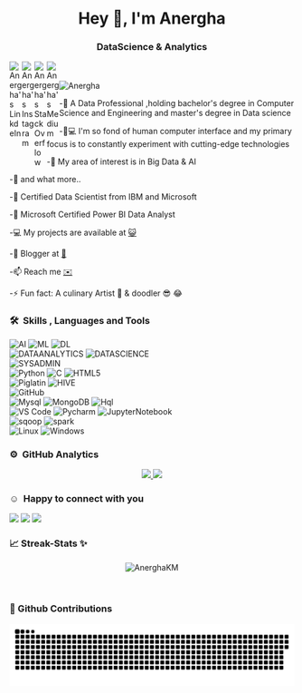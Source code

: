 <h1 align="center">Hey 👋, I'm Anergha</h1>
<h3 align="center">DataScience & Analytics </h3>


<a href="">
  <img align="left" alt="Anergha's LinkdeIn" width="22px" src="https://cdn.jsdelivr.net/npm/simple-icons@v3/icons/linkedin.svg" />
</a>
<a href="">
  <img align="left" alt="Anergha's Instagram" width="22px" src="https://cdn.jsdelivr.net/npm/simple-icons@v3/icons/instagram.svg" />
</a>
<a href="https://stackoverflow.com/users/8736270/anergha">
  <img align="left" alt="Anergha's StackOverflow" width="22px" src="https://cdn.jsdelivr.net/npm/simple-icons@v3/icons/stackoverflow.svg" />
</a>
<a href="https://medium.com/@anerghaa">
  <img align="left" alt="Anergha's Medium" width="22px" src="https://cdn.jsdelivr.net/npm/simple-icons@v3/icons/medium.svg" />
</a>
<br />
<br />


<img src="https://komarev.com/ghpvc/?username=AnerghaKM" alt="Anergha" /> 

<!-- [![Repos Badge](https://badges.pufler.dev/repos/AnerghaKM)](https://badges.pufler.dev) -->

<!-- [![Years Badge](https://badges.pufler.dev/years/AnerghaKM)](https://badges.pufler.dev) -->



-🌱 A Data Professional ,holding bachelor's degree in Computer Science and Engineering and master's degree in Data science

-👩💻 I'm so fond of human computer interface and my primary focus is to constantly experiment with cutting-edge technologies 

-🔭 My area of interest is in Big Data & AI

-🏢 and what more..

-📜 Certified Data Scientist from IBM and Microsoft

-📜 Microsoft Certified Power BI Data Analyst 

-💻 My projects are available at [😺](https://github.com/AnerghaKM?tab=repositories)
 
-💬 Blogger at [📝](https://medium.com/@anerghaa)

-📫 Reach me [✉️](mailto:anerghaa@gmail.com)

-⚡ Fun fact: A culinary Artist 🍳  & doodler 😎 😂 


### 🛠 &nbsp;Skills , Languages and Tools





![AI](https://img.shields.io/badge/-AI-fdfffa?style=for-the-badge&logo=lovet&logoColor=06d1a7)
![ML](https://img.shields.io/badge/-ML-fdfffa?style=for-the-badge&logo=lovet&logoColor=06d1a7)
![DL](https://img.shields.io/badge/-DL-fdfffa?style=for-the-badge&logo=lovet&logoColor=06d1a7)
<br>
![DATAANALYTICS](https://img.shields.io/badge/-Data%20analytics-fdfffa?style=for-the-badge&logo=lovet&logoColor=06d1a7)
![DATASCIENCE](https://img.shields.io/badge/-Data%20Science-fdfffa?style=for-the-badge&logo=lovet&logoColor=06d1a7)
<br>
![SYSADMIN](https://img.shields.io/badge/-System%20Administration-fdfffa?style=for-the-badge&logo=lovet&logoColor=06d1a7)
<br>
![Python](http://img.shields.io/badge/-Python-3776AB?style=for-the-badge&logo=python&logoColor=ffffff)
![C](https://img.shields.io/badge/-C-3776AB?style=for-the-badge&logo=c&logoColor=ffffff)
![HTML5](https://img.shields.io/badge/-HTML5-%23E44D27?style=for-the-badge&logo=html5&logoColor=ffffff)
<br>
![Piglatin](https://img.shields.io/badge/-Piglatin-f8fbfd?style=for-the-badge&logo=piglatin&logoColor=f78d08)
![HIVE](https://img.shields.io/badge/-HIVE-fdfffa?style=for-the-badge&logo=hIve&logoColor=fbf37a)
<br>
![GitHub](https://img.shields.io/badge/-GitHub-181717?style=for-the-badge&logo=github)
<br>
![Mysql](https://img.shields.io/badge/-Mysql-f8fbfd?style=for-the-badge&logo=mysql&logoColor=2080f8)
![MongoDB](https://img.shields.io/badge/MongoDB-4EA94B?style=for-the-badge&logo=mongodb&logoColor=white)
![Hql](https://img.shields.io/badge/-Hql-f8fbfd?style=for-the-badge&logo=hql&logoColor=2080f8)
<br>
![VS Code](http://img.shields.io/badge/-VS%20Code-007ACC?style=for-the-badge&logo=visual-studio-code&logoColor=ffffff)
![Pycharm](https://img.shields.io/badge/-PyCharm-fdfffa?style=for-the-badge&logo=PyCharm&logoColor=0a0100)
![JupyterNotebook](https://img.shields.io/badge/-jupyternotebook-fdfffa?style=for-the-badge&logo=Jupyter&logoColor=f8a107)
<br>
![sqoop](https://img.shields.io/badge/-sqoop-fdfffa?style=for-the-badge&logo=Sqoop&logoColor=3bf950)
![spark](https://img.shields.io/badge/-sPARK-fdfffa?style=for-the-badge&logo=Apache%20Spark&logoColor=e91d07)
<br>
![Linux](http://img.shields.io/badge/-Linux-0078D6?style=for-the-badge&logo=linux&logoColor=ffffff)
![Windows](https://img.shields.io/badge/-Windows-0078D6?style=for-the-badge&logo=windows&logoColor=ffffff)
<br/>


### ⚙️ &nbsp;GitHub Analytics




<p align="center">
<a href="https://github.com/Anergha">
  <img height="180em" src="https://github-readme-stats-eight-theta.vercel.app/api?username=Anergha&show_icons=true&theme=tokyonight_duo&include_all_commits=true&count_private=true"/>
  <img height="180em" src="https://github-readme-stats-eight-theta.vercel.app/api/top-langs/?username=Anergha&layout=compact&langs_count=8&theme=tokyonight_duo"/>
</a>
</p>

### ☺ &nbsp;Happy to connect with you

<p>
<a href="https://github.com/AnerghaKM"><img src="https://img.shields.io/badge/--000000?style=flat&logo=Github&logoColor=white"/></a> 
<a href="https://www.linkedin.com/in/anerghakm/"><img src="https://img.shields.io/badge/--0077B5?style=flat&logo=Linkedin&logoColor=white"/></a>
<a href="https://x.com/AnerghaaKm"><img src="https://img.shields.io/badge/--1877F2?style=flat&logo=X&logoColor=white"/></a>


</p>

### 📈 Streak-Stats ✨
<p align = "center"><img align="center" width="60%" src="https://github-readme-streak-stats.herokuapp.com/?user=AnerghaKM&theme=tokyonight_duo" alt="AnerghaKM" /></p>

<p><br></p>

### 🐍 Github Contributions
![github contribution grid snake animation](https://raw.githubusercontent.com/AnerghaKM/AnerghaKM/output/github-contribution-grid-snake.svg#gh-light-mode-only)






